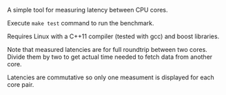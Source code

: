A simple tool for measuring latency between CPU cores.

Execute `make test` command to run the benchmark.

Requires Linux with a C++11 compiler (tested with gcc) and boost libraries.

Note that measured latencies are for full roundtrip between two cores.
Divide them by two to get actual time needed to fetch data from another core.

Latencies are commutative so only one measument is displayed for each core pair.
